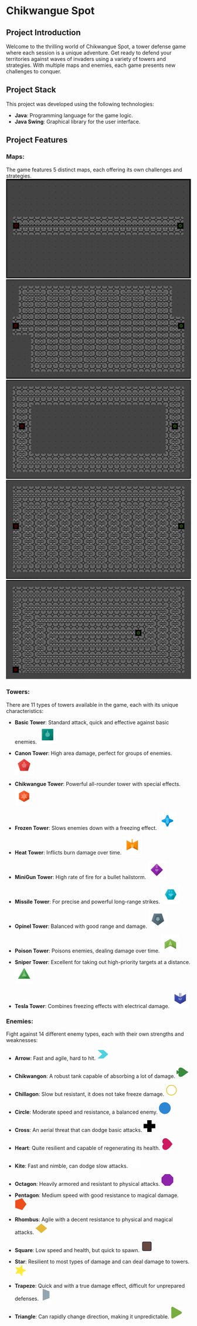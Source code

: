 # Chikwangue Spot

## Project Introduction

Welcome to the thrilling world of Chikwangue Spot, a tower defense game where each session is a unique adventure. Get ready to defend your territories against waves of invaders using a variety of towers and strategies. With multiple maps and enemies, each game presents new challenges to conquer.

## Project Stack

This project was developed using the following technologies:
- **Java**: Programming language for the game logic.
- **Java Swing**: Graphical library for the user interface.

## Project Features

### Maps:
The game features 5 distinct maps, each offering its own challenges and strategies.
![Map 1](src/Resource/Images/Screen/image.png)
![Map 2](src/Resource/Images/Screen/image2.png)
![Map 3](src/Resource/Images/Screen/image3.png)
![Map 4](src/Resource/Images/Screen/image4.png)
![Map 5](src/Resource/Images/Screen/image5.png)

### Towers:
There are 11 types of towers available in the game, each with its unique characteristics:
- **Basic Tower**: Standard attack, quick and effective against basic enemies.
![Basic Tower](src/Resource/Images/Towers/Basic.png)

- **Canon Tower**: High area damage, perfect for groups of enemies.
![Canon Tower](src/Resource/Images/Towers/Canon.png)

- **Chikwangue Tower**: Powerful all-rounder tower with special effects.
![Chikwangue Tower](src/Resource/Images/Towers/Chikwangue.png)

- **Frozen Tower**: Slows enemies down with a freezing effect.
![Frozen Tower](src/Resource/Images/Towers/Frozen.png)

- **Heat Tower**: Inflicts burn damage over time.
![Heat Tower](src/Resource/Images/Towers/Heat.png)

- **MiniGun Tower**: High rate of fire for a bullet hailstorm.
![MiniGun Tower](src/Resource/Images/Towers/MiniGun.png)

- **Missile Tower**: For precise and powerful long-range strikes.
![Missile Tower](src/Resource/Images/Towers/Missile.png)

- **Opinel Tower**: Balanced with good range and damage.
![Opinel Tower](src/Resource/Images/Towers/Opinel.png)

- **Poison Tower**: Poisons enemies, dealing damage over time.
![Poison Tower](src/Resource/Images/Towers/Poison.png)

- **Sniper Tower**: Excellent for taking out high-priority targets at a distance.
![Sniper Tower](src/Resource/Images/Towers/Sniper.png)

- **Tesla Tower**: Combines freezing effects with electrical damage.
![Tesla Tower](src/Resource/Images/Towers/Tesla.png)

### Enemies:
Fight against 14 different enemy types, each with their own strengths and weaknesses:
- **Arrow**: Fast and agile, hard to hit.
![Arrow Enemy](src/Resource/Images/Enemies/Arrow.png)

- **Chikwangon**: A robust tank capable of absorbing a lot of damage.
![Chikwangon Enemy](src/Resource/Images/Enemies/Chikwangon.png)

- **Chillagon**: Slow but resistant, it does not take freeze damage.
![Chillagon Enemy](src/Resource/Images/Enemies/Chillagon.png)

- **Circle**: Moderate speed and resistance, a balanced enemy.
![Circle Enemy](src/Resource/Images/Enemies/Circle.png)

- **Cross**: An aerial threat that can dodge basic attacks.
![Cross Enemy](src/Resource/Images/Enemies/Cross.png)

- **Heart**: Quite resilient and capable of regenerating its health.
![Heart Enemy](src/Resource/Images/Enemies/Heart.png)

- **Kite**: Fast and nimble, can dodge slow attacks.
![Kite Enemy](src/Resource/Images/Enemies/Kite.png)

- **Octagon**: Heavily armored and resistant to physical attacks.
![Octagon Enemy](src/Resource/Images/Enemies/Octagon.png)

- **Pentagon**: Medium speed with good resistance to magical damage.
![Pentagon Enemy](src/Resource/Images/Enemies/Pentagon.png)

- **Rhombus**: Agile with a decent resistance to physical and magical attacks.
![Rhombus Enemy](src/Resource/Images/Enemies/Rhombus.png)

- **Square**: Low speed and health, but quick to spawn.
![Square Enemy](src/Resource/Images/Enemies/Square.png)

- **Star**: Resilient to most types of damage and can deal damage to towers.
![Star Enemy](src/Resource/Images/Enemies/Star.png)

- **Trapeze**: Quick and with a true damage effect, difficult for unprepared defenses.
![Trapeze Enemy](src/Resource/Images/Enemies/Trapeze.png)

- **Triangle**: Can rapidly change direction, making it unpredictable.
![Triangle Enemy](src/Resource/Images/Enemies/Triangle.png)
